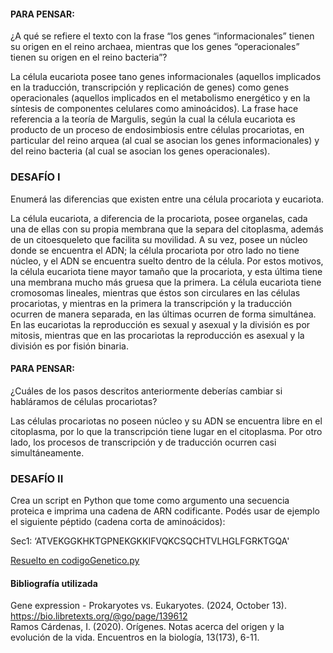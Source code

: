 #### PARA PENSAR:
¿A qué se refiere el texto con la frase “los genes “informacionales” tienen su origen en el reino archaea, 
mientras que los genes “operacionales” tienen su origen en el reino bacteria”?

La célula eucariota posee tano genes informacionales (aquellos implicados en la traducción, transcripción y 
replicación de genes) como genes operacionales (aquellos implicados en el metabolismo energético y en la 
síntesis de componentes celulares como aminoácidos). La frase hace referencia a la teoría de Margulis, según 
la cual la célula eucariota es producto de un proceso de endosimbiosis entre células procariotas, en 
particular del reino arquea (al cual se asocian los genes informacionales) y del reino bacteria (al cual se 
asocian los genes operacionales).


### DESAFÍO I
Enumerá las diferencias que existen entre una célula procariota y eucariota.

La célula eucariota, a diferencia de la procariota, posee organelas, cada una de ellas con su propia membrana 
que la separa del citoplasma, además de un citoesqueleto que facilita su movilidad. A su vez, posee un núcleo 
donde se encuentra el ADN; la célula procariota por otro lado no tiene núcleo, y el ADN se encuentra suelto 
dentro de la célula. Por estos motivos, la célula eucariota tiene mayor tamaño que la procariota, y esta última 
tiene una membrana mucho más gruesa que la primera. La célula eucariota tiene cromosomas lineales, mientras que 
éstos son circulares en las células procariotas, y mientras en la primera la transcripción y la traducción 
ocurren de manera separada, en las últimas ocurren de forma simultánea. En las eucariotas la reproducción es 
sexual y asexual y la división es por mitosis, mientras que en las procariotas la reproducción es asexual y la 
división es por fisión binaria. 


#### PARA PENSAR:
¿Cuáles de los pasos descritos anteriormente deberías cambiar si habláramos de células procariotas?

Las células procariotas no poseen núcleo y su ADN se encuentra libre en el citoplasma, por lo que la 
transcripción tiene lugar en el citoplasma. Por otro lado, los procesos de transcripción y de traducción 
ocurren casi simultáneamente.


### DESAFÍO II
Crea un script en Python que tome como argumento una secuencia proteica e imprima una cadena de ARN codificante. 
Podés usar de ejemplo el siguiente péptido (cadena corta de aminoácidos):

Sec1: ‘ATVEKGGKHKTGPNEKGKKIFVQKCSQCHTVLHGLFGRKTGQA'

[Resuelto en codigoGenetico.py](codigoGenetico.py)

#### Bibliografía utilizada
Gene expression - Prokaryotes vs. Eukaryotes. (2024, October 13). https://bio.libretexts.org/@go/page/139612 <br>
Ramos Cárdenas, I. (2020). Orígenes. Notas acerca del origen y la evolución de la vida. Encuentros en la 
biología, 13(173), 6-11.